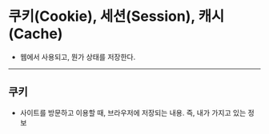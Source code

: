 # 쿠키(Cookie), 세션(Session), 캐시(Cache)

- 웹에서 사용되고, 뭔가 상태를 저장한다.

---

## 쿠키

- 사이트를 방문하고 이용할 때, 브라우저에 저장되는 내용. 즉, 내가 가지고 있는 정보
